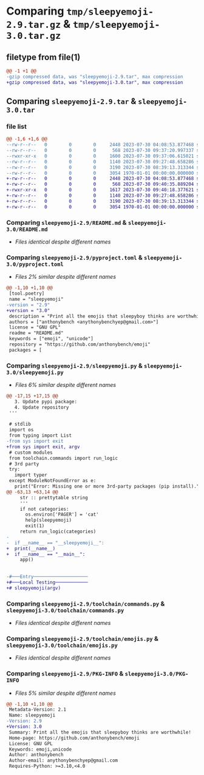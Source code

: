 # Comparing `tmp/sleepyemoji-2.9.tar.gz` & `tmp/sleepyemoji-3.0.tar.gz`

## filetype from file(1)

```diff
@@ -1 +1 @@
-gzip compressed data, was "sleepyemoji-2.9.tar", max compression
+gzip compressed data, was "sleepyemoji-3.0.tar", max compression
```

## Comparing `sleepyemoji-2.9.tar` & `sleepyemoji-3.0.tar`

### file list

```diff
@@ -1,6 +1,6 @@
--rw-r--r--   0        0        0     2448 2023-07-30 04:08:53.877468 sleepyemoji-2.9/README.md
--rw-r--r--   0        0        0      568 2023-07-30 09:37:20.997337 sleepyemoji-2.9/pyproject.toml
--rwxr-xr-x   0        0        0     1600 2023-07-30 09:37:06.615021 sleepyemoji-2.9/sleepyemoji.py
--rw-r--r--   0        0        0     1140 2023-07-30 09:27:48.658286 sleepyemoji-2.9/toolchain/commands.py
--rw-r--r--   0        0        0     3190 2023-07-30 08:39:13.313344 sleepyemoji-2.9/toolchain/emojis.py
--rw-r--r--   0        0        0     3054 1970-01-01 00:00:00.000000 sleepyemoji-2.9/PKG-INFO
+-rw-r--r--   0        0        0     2448 2023-07-30 04:08:53.877468 sleepyemoji-3.0/README.md
+-rw-r--r--   0        0        0      568 2023-07-30 09:40:35.889204 sleepyemoji-3.0/pyproject.toml
+-rwxr-xr-x   0        0        0     1617 2023-07-30 09:40:18.377621 sleepyemoji-3.0/sleepyemoji.py
+-rw-r--r--   0        0        0     1140 2023-07-30 09:27:48.658286 sleepyemoji-3.0/toolchain/commands.py
+-rw-r--r--   0        0        0     3190 2023-07-30 08:39:13.313344 sleepyemoji-3.0/toolchain/emojis.py
+-rw-r--r--   0        0        0     3054 1970-01-01 00:00:00.000000 sleepyemoji-3.0/PKG-INFO
```

### Comparing `sleepyemoji-2.9/README.md` & `sleepyemoji-3.0/README.md`

 * *Files identical despite different names*

### Comparing `sleepyemoji-2.9/pyproject.toml` & `sleepyemoji-3.0/pyproject.toml`

 * *Files 2% similar despite different names*

```diff
@@ -1,10 +1,10 @@
 [tool.poetry]
 name = "sleepyemoji"
-version = "2.9"
+version = "3.0"
 description = "Print all the emojis that sleepyboy thinks are worthwhile!"
 authors = ["anthonybench <anythonybenchyep@gmail.com>"]
 license = "GNU GPL"
 readme = "README.md"
 keywords = ["emoji", "unicode"]
 repository = "https://github.com/anthonybench/emoji"
 packages = [
```

### Comparing `sleepyemoji-2.9/sleepyemoji.py` & `sleepyemoji-3.0/sleepyemoji.py`

 * *Files 6% similar despite different names*

```diff
@@ -17,15 +17,15 @@
   3. Update pypi package:
   4. Update repository
 '''
 
 # stdlib
 import os
 from typing import List
-from sys import exit
+from sys import exit, argv
 # custom modules
 from toolchain.commands import run_logic
 # 3rd party
 try:
   import typer
 except ModuleNotFoundError as e:
   print("Error: Missing one or more 3rd-party packages (pip install).")
@@ -63,13 +63,14 @@
     str :: prettytable string
     '''
     if not categories:
       os.environ['PAGER'] = 'cat'
       help(sleepyemoji)
       exit(1)
     return run_logic(categories)
-  
-  if __name__ == "__sleepyemoji__":
+  print(__name__)
+  if __name__ == "__main__":
     app()
 
 
-#───Entry────────────────────
+#───Local Testing────────────
+# sleepyemoji(argv)
```

### Comparing `sleepyemoji-2.9/toolchain/commands.py` & `sleepyemoji-3.0/toolchain/commands.py`

 * *Files identical despite different names*

### Comparing `sleepyemoji-2.9/toolchain/emojis.py` & `sleepyemoji-3.0/toolchain/emojis.py`

 * *Files identical despite different names*

### Comparing `sleepyemoji-2.9/PKG-INFO` & `sleepyemoji-3.0/PKG-INFO`

 * *Files 5% similar despite different names*

```diff
@@ -1,10 +1,10 @@
 Metadata-Version: 2.1
 Name: sleepyemoji
-Version: 2.9
+Version: 3.0
 Summary: Print all the emojis that sleepyboy thinks are worthwhile!
 Home-page: https://github.com/anthonybench/emoji
 License: GNU GPL
 Keywords: emoji,unicode
 Author: anthonybench
 Author-email: anythonybenchyep@gmail.com
 Requires-Python: >=3.10,<4.0
```

